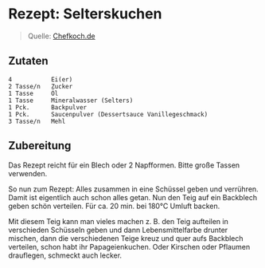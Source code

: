 # Rezept: Selterskuchen

> Quelle: [Chefkoch.de](http://www.chefkoch.de/rezepte/1125151218908206/Selterskuchen.html)

## Zutaten
```
4           Ei(er)
2 Tasse/n   Zucker
1 Tasse     Öl
1 Tasse     Mineralwasser (Selters)
1 Pck.      Backpulver
1 Pck.      Saucenpulver (Dessertsauce Vanillegeschmack)
3 Tasse/n   Mehl
```

## Zubereitung

Das Rezept reicht für ein Blech oder 2 Napfformen. Bitte große Tassen verwenden.

So nun zum Rezept: Alles zusammen in eine Schüssel geben und verrühren. Damit ist eigentlich auch schon alles getan. Nun den Teig auf ein Backblech geben schön verteilen. Für ca. 20 min. bei 180°C Umluft backen.

Mit diesem Teig kann man vieles machen z. B. den Teig aufteilen in verschieden Schüsseln geben und dann Lebensmittelfarbe drunter mischen, dann die verschiedenen Teige kreuz und quer aufs Backblech verteilen, schon habt ihr Papageienkuchen. Oder Kirschen oder Pflaumen drauflegen, schmeckt auch lecker.

